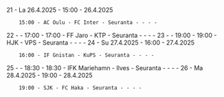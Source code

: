 21 - La 26.4.2025 - 15:00 - 26.4.2025
        
        15:00 - AC Oulu - FC Inter - Seuranta - - - -
22 -  - 17:00 - 17:00 - FF Jaro - KTP - Seuranta - - - -
23 -  - 19:00 - 19:00 - HJK - VPS - Seuranta - - - -
24 - Su 27.4.2025 - 16:00 - 27.4.2025
        
        16:00 - IF Gnistan - KuPS - Seuranta - - - -
25 -  - 18:30 - 18:30 - IFK Mariehamn - Ilves - Seuranta - - - -
26 - Ma 28.4.2025 - 19:00 - 28.4.2025
        
        19:00 - SJK - FC Haka - Seuranta - - - -
